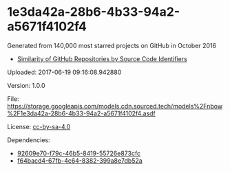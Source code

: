 # 1e3da42a-28b6-4b33-94a2-a5671f4102f4

Generated from 140,000 most starred projects on GitHub in October 2016

* [Similarity of GitHub Repositories by Source Code Identifiers](http://vmarkovtsev.github.io/techtalks-2017-moscow/)

Uploaded: 2017-06-19 09:16:08.942880

Version: 1.0.0

File: https://storage.googleapis.com/models.cdn.sourced.tech/models%2Fnbow%2F1e3da42a-28b6-4b33-94a2-a5671f4102f4.asdf

License: [cc-by-sa-4.0](https://choosealicense.com/licenses/cc-by-sa-4.0/)

Dependencies:

* [92609e70-f79c-46b5-8419-55726e873cfc](id2vec/92609e70-f79c-46b5-8419-55726e873cfc.md)
* [f64bacd4-67fb-4c64-8382-399a8e7db52a](docfreq/f64bacd4-67fb-4c64-8382-399a8e7db52a.md)
